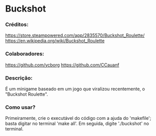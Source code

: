 # Buckshot

### Créditos:
https://store.steampowered.com/app/2835570/Buckshot_Roulette/
https://en.wikipedia.org/wiki/Buckshot_Roulette

### Colaboradores:
https://github.com/ycborg
https://github.com/CCauanf

### Descrição:
É um minigame baseado em um jogo que viralizou recentemente, o "Buckshot Roulette".

### Como usar?
Primeiramente, crie o executável do código com a ajuda do 'makefile'; basta digitar no terminal 'make all'. Em seguida, digite './buckshot' no terminal.